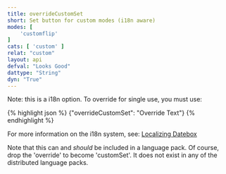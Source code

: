 ```yaml
---
title: overrideCustomSet
short: Set button for custom modes (i18n aware)
modes: [
	'customflip'
]
cats: [ 'custom' ]
relat: "custom"
layout: api
defval: "Looks Good"
dattype: "String"
dyn: "True"
---
```


Note: this is a i18n option.  To override for single use, you must use:

{% highlight json %}
{"overrideCustomSet": "Override Text"}
{% endhighlight %}

For more information on the i18n system, see: [Localizing Datebox]({{site.basesite}}doc/3-2-locale/)

Note that this can and *should* be included in a language pack.  Of course, drop
the 'override' to become 'customSet'.  It does not exist in any of the distributed
language packs.
